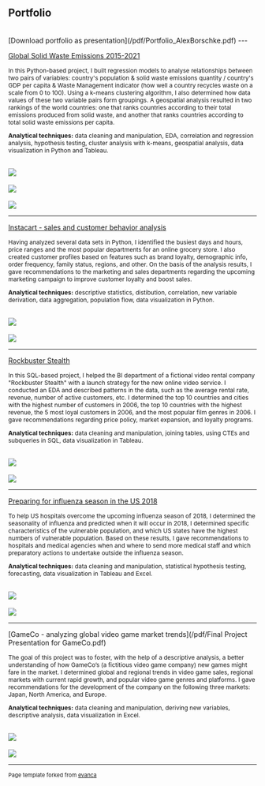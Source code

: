 ## Portfolio
<br>
[Download portfolio as presentation](/pdf/Portfolio_AlexBorschke.pdf)
---

[Global Solid Waste Emissions 2015-2021](https://public.tableau.com/views/GlobalSolidWasteEmissions2015-2021/Story1?:language=en-US&:display_count=n&:origin=viz_share_link)
<br>
<p style="font-size: 12px">In this Python-based project, I built regression models to analyse relationships between two pairs of variables: country's population & solid waste emissions quantity / country's GDP per capita & Waste Management indicator (how well a country recycles waste on a scale from 0 to 100). Using a k-means clustering algorithm, I also determined how data values of these two variable pairs form groupings. A geospatial analysis resulted in two rankings of the world countries: one that ranks countries according to their total emissions produced from solid waste, and another that ranks countries according to total solid waste emissions per capita.</p>
  
<p style="font-size: 12px"><b>Analytical techniques:</b> data cleaning and manipulation, EDA, correlation and regression analysis, hypothesis testing, cluster analysis with k-means, geospatial analysis, data visualization in Python and Tableau. </p>

<br>
<img src="images/emissions_clusters.png?raw=true"/>
<br><br>
<img src="images/emissions_regrs.png?raw=true"/>
<br><br>
<img src="images/emissions_countries.png?raw=true"/>


---
[Instacart - sales and customer behavior analysis](https://github.com/alexborschke/PYTHON_INSTACART_PROJECT)
<br>
<p style="font-size: 12px"> Having analyzed several data sets in Python, I identified the busiest days and hours, price ranges and the most popular departments for an online grocery store. I also created customer profiles based on features such as brand loyalty, demographic info, order frequency, family status, regions, and other. On the basis of the analysis results, I gave recommendations to the marketing and sales departments regarding the upcoming marketing campaign to improve customer loyalty and boost sales. </p>

<p style="font-size: 12px"><b>Analytical techniques:</b> descriptive statistics, distibution, correlation, new variable derivation, data aggregation, population flow, data visualization in Python.</p>
<br>
<img src="images/instacart_days.png?raw=true"/>
<br><br>
<img src="images/instacart_customer.png?raw=true"/>


---
[Rockbuster Stealth](https://public.tableau.com/views/RockbusterStealthOnlineStreamingServiceLaunch/StoryboardRockbuster?:language=en-US&:display_count=n&:origin=viz_share_link)
<br>
<p style="font-size: 12px"> In this SQL-based project, I helped the BI department of a fictional video rental company "Rockbuster Stealth" with a launch strategy for the new online video service. I conducted an EDA and described patterns in the data, such as the average rental rate, revenue, number of active customers, etc. I determined the top 10 countries and cities with the highest number of customers in 2006, the top 10 countries with the highest revenue, the 5 most loyal customers in 2006, and the most popular film genres in 2006. I gave recommendations regarding price policy, market expansion, and loyalty programs.</p>

<p style="font-size: 12px"><b>Analytical techniques:</b> data cleaning and manipulation, joining tables, using CTEs and subqueries in SQL, data visualization in Tableau.</p>
<br>
<img src="images/rockbuster_map.png?raw=true"/>
<br><br>
<img src="images/rockbuster_numb.png?raw=true"/>


---
[Preparing for influenza season in the US 2018](https://public.tableau.com/views/PreparingforinfluenzaseasoninUS2018/StoryboardInfluenza?:language=en-US&:display_count=n&:origin=viz_share_link)
<br>
<p style="font-size: 12px"> To help US hospitals overcome the upcoming influenza season of 2018, I determined the seasonality of influenza and predicted when it will occur in 2018, I determined specific characteristics of the vulnerable population, and which US states have the highest numbers of vulnerable population. Based on these results, I gave recommendations to hospitals and medical agencies when and where to send more medical staff and which preparatory actions to undertake outside the influenza season.</p>

<p style="font-size: 12px"><b>Analytical techniques:</b> data cleaning and manipulation, statistical hypothesis testing, forecasting, data visualization in Tableau and Excel.</p>
<br>
<img src="images/influenza_forecast.png?raw=true"/>
<br><br>
<img src="images/influenza_pop.png?raw=true"/>


---
[GameCo - analyzing global video game market trends](/pdf/Final Project Presentation for GameCo.pdf)
<br>
<p style="font-size: 12px"> The goal of this project was to foster, with the help of a descriptive analysis, a better understanding of how GameCo’s (a fictitious video game company) new games might fare in the market. I determined global and regional trends in video game sales, regional markets with current rapid growth, and popular video game genres and platforms. I gave recommendations for the development of the company on the following three markets: Japan, North America, and Europe.</p>

<p style="font-size: 12px"><b>Analytical techniques:</b> data cleaning and manipulation, deriving new variables, descriptive analysis, data visualization in Excel.</p>
<br>
<img src="images/gameco_market.png?raw=true"/>
<br><br>
<img src="images/gameco_genres.png?raw=true"/>




---
<p style="font-size:11px">Page template forked from <a href="https://github.com/evanca/quick-portfolio">evanca</a></p>
<!-- Remove above link if you don't want to attibute -->
